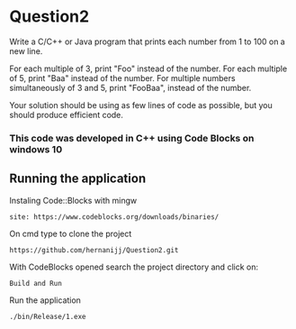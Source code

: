 # Question2
Write a C/C++ or Java program that prints each number from 1 to 100 on a new line.

For each multiple of 3, print "Foo" instead of the number.
For each multiple of 5, print "Baa" instead of the number.
For multiple numbers simultaneously of 3 and 5, print "FooBaa", instead of the number.

Your solution should be using as few lines of code as possible, but you should produce efficient code.

### This code was developed in C++ using Code Blocks on windows 10

## Running the application

Instaling Code::Blocks with mingw
```
site: https://www.codeblocks.org/downloads/binaries/
```
On cmd type to clone the project
```
https://github.com/hernanijj/Question2.git
```
With CodeBlocks opened search the project directory and click on:
```
Build and Run
```
Run the application
```
./bin/Release/1.exe
```
